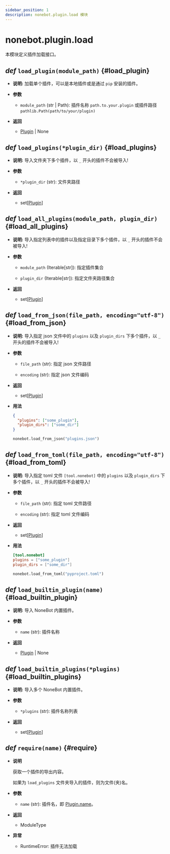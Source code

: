 ```yaml
---
sidebar_position: 1
description: nonebot.plugin.load 模块
---
```


# nonebot.plugin.load

本模块定义插件加载接口。

## _def_ `load_plugin(module_path)` {#load_plugin}

- **说明:** 加载单个插件，可以是本地插件或是通过 `pip` 安装的插件。

- **参数**

  - `module_path` (str | Path): 插件名称 `path.to.your.plugin` 或插件路径 `pathlib.Path(path/to/your/plugin)`

- **返回**

  - [Plugin](plugin.md#Plugin) | None

## _def_ `load_plugins(*plugin_dir)` {#load_plugins}

- **说明:** 导入文件夹下多个插件，以 `_` 开头的插件不会被导入!

- **参数**

  - `*plugin_dir` (str): 文件夹路径

- **返回**

  - set[[Plugin](plugin.md#Plugin)]

## _def_ `load_all_plugins(module_path, plugin_dir)` {#load_all_plugins}

- **说明:** 导入指定列表中的插件以及指定目录下多个插件，以 `_` 开头的插件不会被导入!

- **参数**

  - `module_path` (Iterable[str]): 指定插件集合

  - `plugin_dir` (Iterable[str]): 指定文件夹路径集合

- **返回**

  - set[[Plugin](plugin.md#Plugin)]

## _def_ `load_from_json(file_path, encoding="utf-8")` {#load_from_json}

- **说明:** 导入指定 json 文件中的 `plugins` 以及 `plugin_dirs` 下多个插件，以 `_` 开头的插件不会被导入!

- **参数**

  - `file_path` (str): 指定 json 文件路径

  - `encoding` (str): 指定 json 文件编码

- **返回**

  - set[[Plugin](plugin.md#Plugin)]

- **用法**

  ```json title=plugins.json
  {
    "plugins": ["some_plugin"],
    "plugin_dirs": ["some_dir"]
  }
  ```

  ```python
  nonebot.load_from_json("plugins.json")
  ```

## _def_ `load_from_toml(file_path, encoding="utf-8")` {#load_from_toml}

- **说明:** 导入指定 toml 文件 `[tool.nonebot]` 中的 `plugins` 以及 `plugin_dirs` 下多个插件，以 `_` 开头的插件不会被导入!

- **参数**

  - `file_path` (str): 指定 toml 文件路径

  - `encoding` (str): 指定 toml 文件编码

- **返回**

  - set[[Plugin](plugin.md#Plugin)]

- **用法**

  ```toml title=pyproject.toml
  [tool.nonebot]
  plugins = ["some_plugin"]
  plugin_dirs = ["some_dir"]
  ```

  ```python
  nonebot.load_from_toml("pyproject.toml")
  ```

## _def_ `load_builtin_plugin(name)` {#load_builtin_plugin}

- **说明:** 导入 NoneBot 内置插件。

- **参数**

  - `name` (str): 插件名称

- **返回**

  - [Plugin](plugin.md#Plugin) | None

## _def_ `load_builtin_plugins(*plugins)` {#load_builtin_plugins}

- **说明:** 导入多个 NoneBot 内置插件。

- **参数**

  - `*plugins` (str): 插件名称列表

- **返回**

  - set[[Plugin](plugin.md#Plugin)]

## _def_ `require(name)` {#require}

- **说明**

  获取一个插件的导出内容。

  如果为 `load_plugins` 文件夹导入的插件，则为文件(夹)名。

- **参数**

  - `name` (str): 插件名，即 [Plugin.name](plugin.md#Plugin-name)。

- **返回**

  - ModuleType

- **异常**

  - RuntimeError: 插件无法加载
